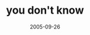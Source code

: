 ---
layout: base.njk
title : 'you don&#39;t know' 
view_title : 'you don&#39;t know' 
year : '2005' 
date : '2005-09-26' 
img_file : '/drawing/youdontknow.png' 
html_file : 'youdontknow' 
next_html : 'butwhereami.html' 
year_order : '122' 
permalink : "title/{{html_file}}.html"
---